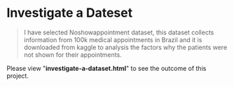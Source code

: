 # Investigate a Dateset 

> I have selected Noshowappointment dataset, this dataset collects information from 100k medical appointments in Brazil and it is downloaded from kaggle to analysis the factors why the patients were not shown for their appointments.


Please view "**investigate-a-dataset.html**" to see the outcome of this project.
